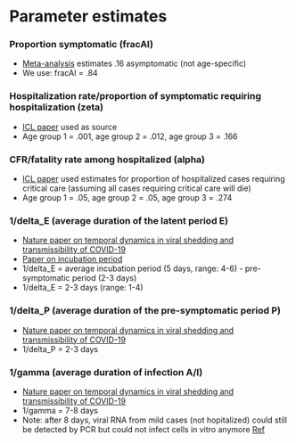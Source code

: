 # Parameter estimates

### Proportion symptomatic (fracAI)
* [Meta-analysis](https://www.medrxiv.org/content/10.1101/2020.05.10.20097543v1) estimates .16 asymptomatic (not age-specific)
* We use: fracAI = .84

### Hospitalization rate/proportion of symptomatic requiring hospitalization (zeta)
* [ICL paper](https://www.imperial.ac.uk/media/imperial-college/medicine/sph/ide/gida-fellowships/Imperial-College-COVID19-NPI-modelling-16-03-2020.pdf) used as source
* Age group 1 = .001, age group 2 = .012, age group 3 = .166

### CFR/fatality rate among hospitalized (alpha)
* [ICL paper](https://www.imperial.ac.uk/media/imperial-college/medicine/sph/ide/gida-fellowships/Imperial-College-COVID19-NPI-modelling-16-03-2020.pdf) used estimates for proportion of hospitalized cases requiring critical care (assuming all cases requiring critical care will die)
* Age group 1 = .05, age group 2 = .05, age group 3 = .274

### 1/delta_E (average duration of the latent period E)
* [Nature paper on temporal dynamics in viral shedding and transmissibility of COVID-19](https://www.nature.com/articles/s41591-020-0869-5#citeas)
* [Paper on incubation period](https://www.acpjournals.org/doi/10.7326/M20-0504)
* 1/delta_E = average incubation period (5 days, range: 4-6) - pre-symptomatic period (2-3 days) 
* 1/delta_E = 2-3 days (range: 1-4)

### 1/delta_P (average duration of the pre-symptomatic period P)
* [Nature paper on temporal dynamics in viral shedding and transmissibility of COVID-19](https://www.nature.com/articles/s41591-020-0869-5#citeas)
* 1/delta_P = 2-3 days 

### 1/gamma (average duration of infection A/I)
* [Nature paper on temporal dynamics in viral shedding and transmissibility of COVID-19](https://www.nature.com/articles/s41591-020-0869-5#citeas)
* 1/gamma = 7-8 days 
* Note: after 8 days, viral RNA from mild cases (not hopitalized) could still be detected by PCR but could not infect cells in vitro anymore [Ref](https://www.nature.com/articles/s41586-020-2196-x)
